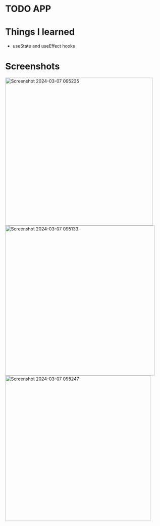 # TODO APP

# Things I learned
<ul>
  <li>useState and useEffect hooks</li>
</ul>

# Screenshots

<img width="467" alt="Screenshot 2024-03-07 095235" src="https://github.com/yogeshtakeo/BFS_45_Repositary/assets/74273235/8f200d65-cc70-4dc8-b77f-307153c8c6f4">
<img width="474" alt="Screenshot 2024-03-07 095133" src="https://github.com/yogeshtakeo/BFS_45_Repositary/assets/74273235/fd9ce6b5-016e-4b43-923c-5b8fa2bdcc85">
<img width="460" alt="Screenshot 2024-03-07 095247" src="https://github.com/yogeshtakeo/BFS_45_Repositary/assets/74273235/085b3ab3-6093-491b-8074-7c56802d5d2c">
